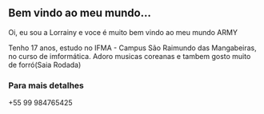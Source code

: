 ## Bem vindo ao meu mundo...

Oi, eu sou a Lorrainy e voce é muito bem vindo ao meu mundo ARMY

Tenho 17 anos, estudo no IFMA - Campus São Raimundo das Mangabeiras, no curso de imformática. Adoro musicas coreanas e tambem gosto muito de forró(Saia Rodada)

### Para mais detalhes
+55 99 984765425
